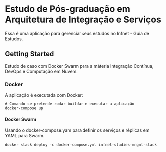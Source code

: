 # Estudo de Pós-graduação em Arquitetura de Integração e Serviços

Essa é uma aplicação para gerenciar seus estudos no Infnet - Guia de Estudos.


## Getting Started
Estudo de caso com Docker Swarm para a máteria Integração Contínua, DevOps e Computação em Nuvem.

### Docker

A aplicação é executada com Docker:
```
# Comando se pretende rodar buildar e executar a aplicação
docker-compose up

```

#### Docker Swarm

Usando o docker-compose.yam para definir os serviços e réplicas em YAML para Swarm.

```
docker stack deploy -c docker-compose.yml infnet-studies-mngmt-stack
```
